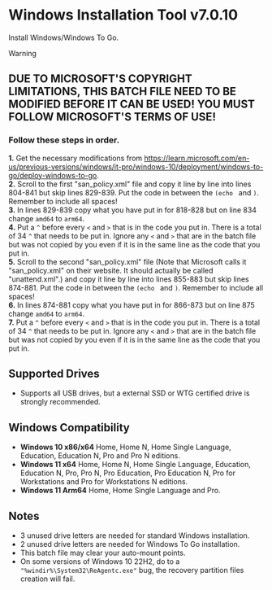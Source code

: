 # Windows Installation Tool v7.0.10
Install Windows/Windows To Go.

> [!WARNING]
> ## DUE TO MICROSOFT'S COPYRIGHT LIMITATIONS, THIS BATCH FILE NEED TO BE MODIFIED BEFORE IT CAN BE USED! YOU MUST FOLLOW MICROSOFT'S TERMS OF USE!
> ### Follow these steps in order.
> **1.** Get the necessary modifications from https://learn.microsoft.com/en-us/previous-versions/windows/it-pro/windows-10/deployment/windows-to-go/deploy-windows-to-go.  
> **2.** Scroll to the first "san_policy.xml" file and copy it line by line into lines 804-841 but skip lines 829-839. Put the code in between the `(echo ` and `)`. Remember to include all spaces!  
> **3.** In lines 829-839 copy what you have put in for 818-828 but on line 834 change `amd64` to `arm64`.  
> **4.** Put a `^` before every `<` and `>` that is in the code you put in. There is a total of 34 `^` that needs to be put in. Ignore any `<` and `>` that are in the batch file but was not copied by you even if it is in the same line as the code that you put in.  
> **5.** Scroll to the second "san_policy.xml" file (Note that Microsoft calls it "san_policy.xml" on their website. It should actually be called "unattend.xml".) and copy it line by line into lines 855-883 but skip lines 874-881. Put the code in between the `(echo ` and `)`. Remember to include all spaces!  
> **6.** In lines 874-881 copy what you have put in for 866-873 but on line 875 change `amd64` to `arm64`.  
> **7.** Put a `^` before every `<` and `>` that is in the code you put in. There is a total of 34 `^` that needs to be put in. Ignore any `<` and `>` that are in the batch file but was not copied by you even if it is in the same line as the code that you put in.

## Supported Drives
- Supports all USB drives, but a external SSD or WTG certified drive is strongly recommended.

## Windows Compatibility
- **Windows 10 x86/x64** Home, Home N, Home Single Language, Education, Education N, Pro and Pro N editions.
- **Windows 11 x64** Home, Home N, Home Single Language, Education, Education N, Pro, Pro N, Pro Education, Pro Education N, Pro for Workstations and Pro for Workstations N editions.  
- **Windows 11 Arm64** Home, Home Single Language and Pro.

## Notes
- 3 unused drive letters are needed for standard Windows installation.
- 2 unused drive letters are needed for Windows To Go installation.
- This batch file may clear your auto-mount points.
- On some versions of Windows 10 22H2, do to a `"%windir%\System32\ReAgentc.exe"` bug, the recovery partition files creation will fail.
